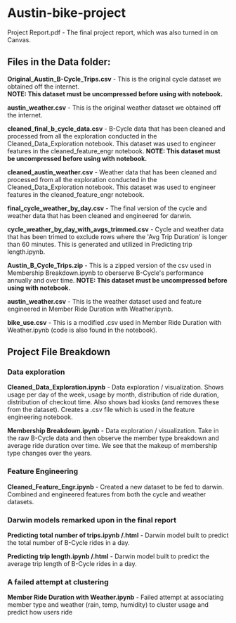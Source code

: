# Austin-bike-project

Project Report.pdf - The final project report, which was also turned in on Canvas.

## Files in the Data folder:

__Original_Austin_B-Cycle_Trips.csv__ - This is the original cycle dataset we obtained off the internet.  
__NOTE: This dataset must be uncompressed before using with notebook.__ 

__austin_weather.csv__ - This is the original weather dataset we obtained off the internet.  


__cleaned_final_b_cycle_data.csv__ - B-Cycle data that has been cleaned and processed from all the exploration conducted in the Cleaned_Data_Exploration notebook. This dataset was used to engineer features in the cleaned_feature_engr notebook. __NOTE: This dataset must be uncompressed before using with notebook.__ 

__cleaned_austin_weather.csv__ - Weather data that has been cleaned and processed from all the exploration conducted in the Cleaned_Data_Exploration notebook. This dataset was used to engineer features in the cleaned_feature_engr notebook. 


__final_cycle_weather_by_day.csv__ - The final version of the cycle and weather data that has been cleaned and engineered for darwin.

__cycle_weather_by_day_with_avgs_trimmed.csv__ -  Cycle and weather data that has been trimed to exclude rows where the 'Avg Trip Duration' is longer than 60 minutes. This is generated and utilized in Predicting trip length.ipynb.

__Austin_B_Cycle_Trips.zip__ - This is a zipped version of the csv used in Membership Breakdown.ipynb to oberserve B-Cycle's performance annually and over time. 
__NOTE: This dataset must be uncompressed before using with notebook.__ 

__austin_weather.csv__ - This is the weather dataset used and feature engineered in Member Ride Duration with Weather.ipynb. 

__bike_use.csv__ - This is a modified .csv used in Member Ride Duration with Weather.ipynb (code is also found in the notebook). 


## Project File Breakdown

### Data exploration

__Cleaned_Data_Exploration.ipynb__ - Data exploration / visualization. Shows usage per day of the week, usage by month, distribution of ride duration, distribution of checkout time. Also shows bad kiosks (and removes these from the dataset). Creates a .csv file which is used in the feature engineering notebook.

__Membership Breakdown.ipynb__ - Data exploration / visualization. Take in the raw B-Cycle data and then observe the member type breakdown and average ride duration over time. We see that the makeup of membership type changes over the years.

### Feature Engineering  

__Cleaned_Feature_Engr.ipynb__ - Created a new dataset to be fed to darwin. Combined and engineered features from both the cycle and weather datasets. 

### Darwin models remarked upon in the final report
__Predicting total number of trips.ipynb /.html__ - Darwin model built to predict the total number of B-Cycle rides in a day.

__Predicting trip length.ipynb /.html__ - Darwin model built to predict the average trip length of B-Cycle rides in a day.

### A failed attempt at clustering

__Member Ride Duration with Weather.ipynb__ - Failed attempt at associating member type and weather (rain, temp, humidity) to cluster usage and predict how users ride  
